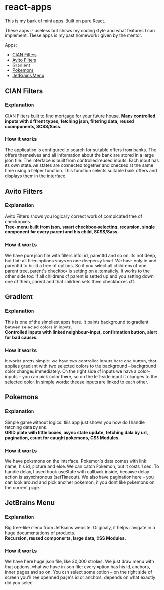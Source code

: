 # react-apps

This is my bank of mini apps. Built on pure React.

These apps is useless but shows my coding style and what features I can implement.
These apps is my past homeworks given by the mentor.

Apps:

- [CIAN Filters](#cian-filters)
- [Avito Filters](#avito-filters)
- [Gradient](#gradient)
- [Pokemons](#pokemons)
- [JetBrains Menu](#jetbrains-menu)

## CIAN Filters

### Explanation

CIAN Filters built to find mortgage for your future house.
**Many controlled inputs with diffrent types, fetching json, filtering data, reused ccomponents, SCSS/Sass.**

### How it works

The application is configured to search for suitable offers from banks. The offers themselves and all information about the bank are stored in a large json file.
The interface is built from controlled reused inputs. Each input has its own state. All states are connected together and checked at the same time using a helper function. This function selects suitable bank offers and displays them in the interface.

## Avito Filters

### Explanation

Avito Filters shows you logically correct work of compicated tree of checkboxes. <br/>
**Tree-menu built from json, smart checkbox-selecting, recursion, single component for every parent and his child, SCSS/Sass.**

### How it works

We have pure json file with filters info: id, parentId and so on. Its not deep, but flat: all filter-options stays on one deepensy level. We have only id and parentId to build a tree of options.
So if you select all childrens of one parent tree, parent's checkbox is setting on automaticly. It works to the other side too: if all childrens of parent is setted up and you setting down one of them, parent and that children sets them checkboxes off.

## Gradient

### Explanation

This is one of the simpliest apps here. It paints background to gradient betwen selected colors in inputs. <br/>
**Controlled inputs with linked neighbour-input, confirmation button, alert for bad causes.**

### How it works

It works pretty simple: we have two controlled inputs here and button, that applies gradient with two selected colors to the background – background color changes immediately.
On the right side of inputs we have a color-inputs – you can pick color there, so on the left-side input it changes to the selected color. In simple words: theese inputs are linked to each other.

## Pokemons

### Explanation

Simple game without logics: this app just shows you how do I handle fetching data by link. <br/>
**GRID plate with little boxes, async state update, fetching data by url, pagination, count for caught pokemons, CSS Modules.**

### How it works

We have pokemons on the interface. Pokemon's data comes with link: name, his id, picture and else.
We can catch Pokemon, but it costs 1 sec. To handle delay, I used hook useState with callback inside, because delay action is asynchronous (setTimeout).
We also have pagination here – you can look around and pick another pokemon, if you dont like pokemons on the current page.

## JetBrains Menu

### Explanation

Big tree-like menu from JetBrains website. Originaly, it helps navigate in a huge documentations of products. <br/>
**Recursion, reused components, large data, CSS Modules.**

### How it works

We have here huge json file, like 30,000 strokes. We just draw menu with that options, what we have in json file: every option has his id, anchors, inner pages and so on.
You can select some option – on the right side of screen you'll see openned page's id or anchors, depends on what exactly did you select.
